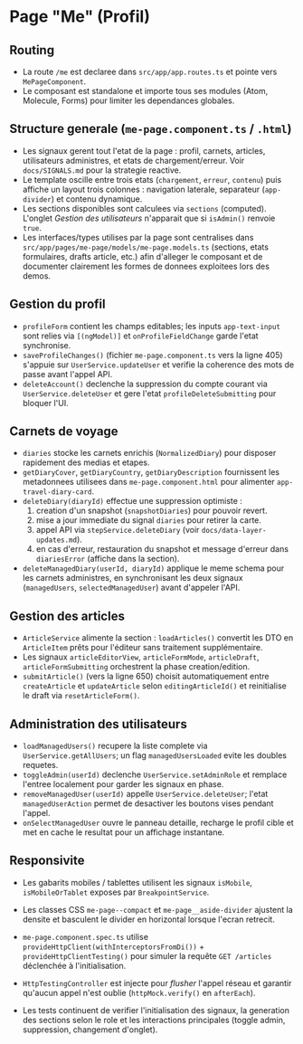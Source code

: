 # Page "Me" (Profil)

## Routing
- La route `/me` est declaree dans `src/app/app.routes.ts` et pointe vers `MePageComponent`.
- Le composant est standalone et importe tous ses modules (Atom, Molecule, Forms) pour limiter les dependances globales.

## Structure generale (`me-page.component.ts` / `.html`)
- Les signaux gerent tout l'etat de la page : profil, carnets, articles, utilisateurs administres, et etats de chargement/erreur. Voir `docs/SIGNALS.md` pour la strategie reactive.
- Le template oscille entre trois etats (`chargement`, `erreur`, `contenu`) puis affiche un layout trois colonnes : navigation laterale, separateur (`app-divider`) et contenu dynamique.
- Les sections disponibles sont calculees via `sections` (computed). L'onglet *Gestion des utilisateurs* n'apparait que si `isAdmin()` renvoie `true`.
- Les interfaces/types utilises par la page sont centralises dans `src/app/pages/me-page/models/me-page.models.ts` (sections, etats formulaires, drafts article, etc.) afin d'alleger le composant et de documenter clairement les formes de donnees exploitees lors des demos.

## Gestion du profil
- `profileForm` contient les champs editables; les inputs `app-text-input` sont relies via `[(ngModel)]` et `onProfileFieldChange` garde l'etat synchronise.
- `saveProfileChanges()` (fichier `me-page.component.ts` vers la ligne 405) s'appuie sur `UserService.updateUser` et verifie la coherence des mots de passe avant l'appel API.
- `deleteAccount()` declenche la suppression du compte courant via `UserService.deleteUser` et gere l'etat `profileDeleteSubmitting` pour bloquer l'UI.

## Carnets de voyage
- `diaries` stocke les carnets enrichis (`NormalizedDiary`) pour disposer rapidement des medias et etapes.
- `getDiaryCover`, `getDiaryCountry`, `getDiaryDescription` fournissent les metadonnees utilisees dans `me-page.component.html` pour alimenter `app-travel-diary-card`.
- `deleteDiary(diaryId)` effectue une suppression optimiste :
  1. creation d'un snapshot (`snapshotDiaries`) pour pouvoir revert.
  2. mise a jour immediate du signal `diaries` pour retirer la carte.
  3. appel API via `stepService.deleteDiary` (voir `docs/data-layer-updates.md`).
  4. en cas d'erreur, restauration du snapshot et message d'erreur dans `diariesError` (affiche dans la section).
- `deleteManagedDiary(userId, diaryId)` applique le meme schema pour les carnets administres, en synchronisant les deux signaux (`managedUsers`, `selectedManagedUser`) avant d'appeler l'API.

## Gestion des articles
- `ArticleService` alimente la section : `loadArticles()` convertit les DTO en `ArticleItem` prêts pour l'éditeur sans traitement supplémentaire.
- Les signaux `articleEditorView`, `articleFormMode`, `articleDraft`, `articleFormSubmitting` orchestrent la phase creation/edition.
- `submitArticle()` (vers la ligne 650) choisit automatiquement entre `createArticle` et `updateArticle` selon `editingArticleId()` et reinitialise le draft via `resetArticleForm()`.

## Administration des utilisateurs
- `loadManagedUsers()` recupere la liste complete via `UserService.getAllUsers`; un flag `managedUsersLoaded` evite les doubles requetes.
- `toggleAdmin(userId)` declenche `UserService.setAdminRole` et remplace l'entree localement pour garder les signaux en phase.
- `removeManagedUser(userId)` appelle `UserService.deleteUser`; l'etat `managedUserAction` permet de desactiver les boutons vises pendant l'appel.
- `onSelectManagedUser` ouvre le panneau detaille, recharge le profil cible et met en cache le resultat pour un affichage instantane.

## Responsivite
- Les gabarits mobiles / tablettes utilisent les signaux `isMobile`, `isMobileOrTablet` exposes par `BreakpointService`.
- Les classes CSS `me-page--compact` et `me-page__aside-divider` ajustent la densite et basculent le divider en horizontal lorsque l'ecran retrecit.

- `me-page.component.spec.ts` utilise `provideHttpClient(withInterceptorsFromDi())` + `provideHttpClientTesting()` pour simuler la requête `GET /articles` déclenchée à l'initialisation.
- `HttpTestingController` est injecte pour *flusher* l'appel réseau et garantir qu'aucun appel n'est oublie (`httpMock.verify()` en `afterEach`).
- Les tests continuent de verifier l'initialisation des signaux, la generation des sections selon le role et les interactions principales (toggle admin, suppression, changement d'onglet).
